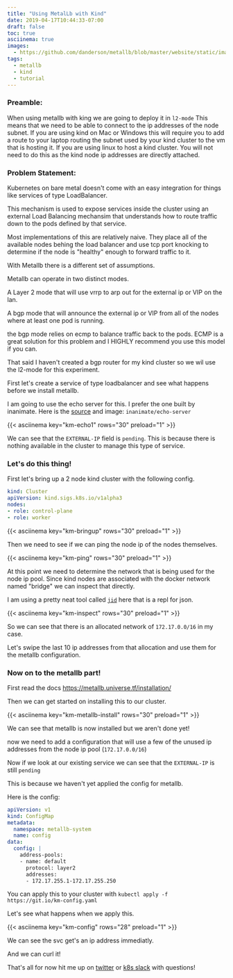 ```yaml
---
title: "Using MetalLb with Kind"
date: 2019-04-17T10:44:33-07:00
draft: false
toc: true
asciinema: true
images:
  - https://github.com/danderson/metallb/blob/master/website/static/images/logo.png
tags:
  - metallb
  - kind
  - tutorial
---
```


### Preamble:

When using metallb with king we are going to deploy it in `l2-mode` This means that we need to be able to connect to the ip addresses of the node subnet.
If you are using kind on Mac or Windows this will require you to add a route to your laptop routing the subnet used by your kind cluster to the vm that is hosting it.
If you are using linux to host a kind cluster. You will not need to do this as the kind node ip addresses are directly attached.

### Problem Statement:

Kubernetes on bare metal doesn't come with an easy integration for things like services of type LoadBalancer.

This mechanism is used to expose services inside the cluster using an external Load Balancing mechansim that understands how to route traffic down to the pods defined by that service.

Most implementations of this are relatively naive. They place all of the available nodes behing the load balancer and use tcp port knocking to determine if the node is "healthy" enough to forward traffic to it.

With Metallb there is a different set of assumptions.

Metallb can operate in two distinct modes.

A Layer 2 mode that will use vrrp to arp out for the external ip or VIP on the lan.

A bgp mode that will announce the external ip or VIP from all of the nodes where at least one pod is running.

the bgp mode relies on ecmp to balance traffic back to the pods. ECMP is a great solution for this problem and I HIGHLY recommend you use this model if you can.

That said I haven't created a bgp router for my kind cluster so we wil use the l2-mode for this experiment.

First let's create a service of type loadbalancer and see what happens before we install metallb.

I am going to use the echo server for this. I prefer the one built by inanimate. Here is the [source](https://github.com/InAnimaTe/echo-server) and image: `inanimate/echo-server`

{{< asciinema key="km-echo1" rows="30" preload="1" >}}

We can see that the `EXTERNAL-IP` field is `pending`. This is because there is nothing available in the cluster to manage this type of service.

### Let's do this thing!

First let's bring up a 2 node kind cluster with the following config.

``` yaml
kind: Cluster
apiVersion: kind.sigs.k8s.io/v1alpha3
nodes:
- role: control-plane
- role: worker
```

{{< asciinema key="km-bringup" rows="30" preload="1" >}}

Then we need to see if we can ping the node ip of the nodes themselves.


{{< asciinema key="km-ping" rows="30" preload="1" >}}

At this point we need to determine the network that is being used for the node ip pool. Since kind nodes are associated with the docker network named "bridge" we can inspect that directly. 

I am using a pretty neat tool called [`jid`](https://github.com/simeji/jid) here that is a repl for json.

{{< asciinema key="km-inspect" rows="30" preload="1" >}}

So we can see that there is an allocated network of `172.17.0.0/16` in my case.

Let's swipe the last 10 ip addresses from that allocation and use them for the metallb configuration.

### Now on to the metallb part!

First read the docs https://metallb.universe.tf/installation/

Then we can get started on installing this to our cluster.

{{< asciinema key="km-metallb-install" rows="30" preload="1" >}}

We can see that metallb is now installed but we aren't done yet!

now we need to add a configuration that will use a few of the unused ip addresses from the node ip pool (`172.17.0.0/16`)

Now if we look at our existing service we can see that the `EXTERNAL-IP` is still `pending`

This is because we haven't yet applied the config for metallb.

Here is the config:

``` yaml
apiVersion: v1
kind: ConfigMap
metadata:
  namespace: metallb-system
  name: config
data:
  config: |
    address-pools:
    - name: default
      protocol: layer2
      addresses:
      - 172.17.255.1-172.17.255.250
```
You can apply this to your cluster with `kubectl apply -f https://git.io/km-config.yaml`

Let's see what happens when we apply this.

{{< asciinema key="km-config" rows="28" preload="1" >}}

We can see the svc get's an ip address immediatly.

And we can curl it!

That's all for now hit me up on [twitter](https://twitter.com/mauilion) or [k8s slack](https://kubernetes.slack.com/team/U37TLLWAU) with questions!



